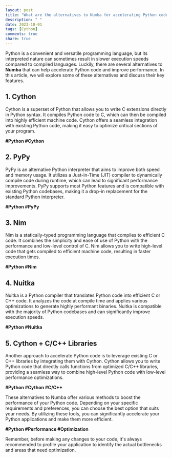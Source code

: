 ```yaml
---
layout: post
title: "What are the alternatives to Numba for accelerating Python code?"
description: " "
date: 2023-10-01
tags: [Cython]
comments: true
share: true
---
```


Python is a convenient and versatile programming language, but its interpreted nature can sometimes result in slower execution speeds compared to compiled languages. Luckily, there are several alternatives to **Numba** that can help accelerate Python code and improve performance. In this article, we will explore some of these alternatives and discuss their key features.

## 1. **Cython**
Cython is a superset of Python that allows you to write C extensions directly in Python syntax. It compiles Python code to C, which can then be compiled into highly efficient machine code. Cython offers a seamless integration with existing Python code, making it easy to optimize critical sections of your program.

**#Python #Cython**

## 2. **PyPy**
PyPy is an alternative Python interpreter that aims to improve both speed and memory usage. It utilizes a Just-in-Time (JIT) compiler to dynamically compile code during runtime, which can lead to significant performance improvements. PyPy supports most Python features and is compatible with existing Python codebases, making it a drop-in replacement for the standard Python interpreter.

**#Python #PyPy**

## 3. **Nim**
Nim is a statically-typed programming language that compiles to efficient C code. It combines the simplicity and ease of use of Python with the performance and low-level control of C. Nim allows you to write high-level code that gets compiled to efficient machine code, resulting in faster execution times.

**#Python #Nim**

## 4. **Nuitka**
Nuitka is a Python compiler that translates Python code into efficient C or C++ code. It analyzes the code at compile time and applies various optimizations to generate highly performant binaries. Nuitka is compatible with the majority of Python codebases and can significantly improve execution speeds.

**#Python #Nuitka**

## 5. **Cython + C/C++ Libraries**
Another approach to accelerate Python code is to leverage existing C or C++ libraries by integrating them with Cython. Cython allows you to write Python code that directly calls functions from optimized C/C++ libraries, providing a seamless way to combine high-level Python code with low-level performance optimizations.

**#Python #Cython #C/C++**

These alternatives to Numba offer various methods to boost the performance of your Python code. Depending on your specific requirements and preferences, you can choose the best option that suits your needs. By utilizing these tools, you can significantly accelerate your Python applications and make them more efficient.

**#Python #Performance #Optimization**

Remember, before making any changes to your code, it's always recommended to profile your application to identify the actual bottlenecks and areas that need optimization.